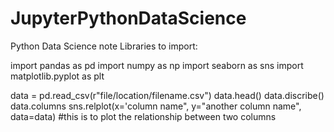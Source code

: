 # JupyterPythonDataScience
Python Data Science note
Libraries to import:

import pandas as pd
import numpy as np
import seaborn as sns
import matplotlib.pyplot as plt

data = pd.read_csv(r"file/location/filename.csv")
data.head()
data.discribe()
data.columns
sns.relplot(x='column name", y="another column name", data=data) #this is to plot the relationship between two columns
